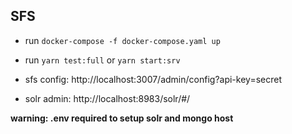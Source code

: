 ## SFS

- run `docker-compose -f docker-compose.yaml up`
- run `yarn test:full` or `yarn start:srv`

- sfs config: http://localhost:3007/admin/config?api-key=secret
- solr admin: http://localhost:8983/solr/#/

**warning: .env required to setup solr and mongo host**
